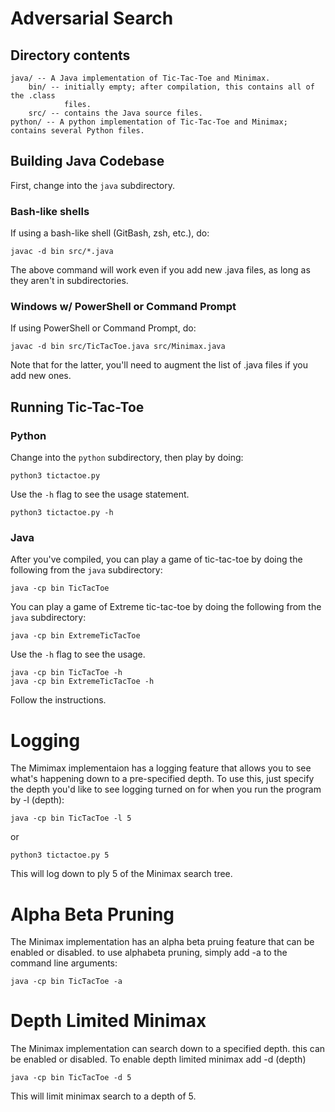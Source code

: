 # Adversarial Search

## Directory contents

    java/ -- A Java implementation of Tic-Tac-Toe and Minimax.
        bin/ -- initially empty; after compilation, this contains all of the .class
                files.
        src/ -- contains the Java source files.
    python/ -- A python implementation of Tic-Tac-Toe and Minimax; contains several Python files.

## Building Java Codebase

First, change into the `java` subdirectory.

### Bash-like shells
If using a bash-like shell (GitBash, zsh, etc.), do:

    javac -d bin src/*.java

The above command will work even if you add new .java files, as long as they
aren't in subdirectories.

### Windows w/ PowerShell or Command Prompt
If using PowerShell or Command Prompt, do:

    javac -d bin src/TicTacToe.java src/Minimax.java

Note that for the latter, you'll need to augment the list of .java files if you
add new ones.

## Running Tic-Tac-Toe

### Python
Change into the `python` subdirectory, then play by doing:

    python3 tictactoe.py

Use the `-h` flag to see the usage statement.

    python3 tictactoe.py -h


### Java
After you've compiled, you can play a game of tic-tac-toe by doing the following
from the `java` subdirectory:

    java -cp bin TicTacToe

You can play a game of Extreme tic-tac-toe by doing the following
from the `java` subdirectory:

    java -cp bin ExtremeTicTacToe

Use the `-h` flag to see the usage.

    java -cp bin TicTacToe -h
    java -cp bin ExtremeTicTacToe -h

Follow the instructions.


# Logging
The Mimimax implementaion has a logging feature that allows you to see what's
happening down to a pre-specified depth. To use this, just specify the depth
you'd like to see logging turned on for when you run the program by -l (depth):

    java -cp bin TicTacToe -l 5

or

    python3 tictactoe.py 5

This will log down to ply 5 of the Minimax search tree.

# Alpha Beta Pruning

The Minimax implementation has an alpha beta pruing feature that can be enabled 
or disabled. to use alphabeta pruning, simply add -a to the command line arguments:

    java -cp bin TicTacToe -a

# Depth Limited Minimax
The Minimax implementation can search down to a specified depth. this can be
enabled or disabled. To enable depth limited minimax add -d (depth)

    java -cp bin TicTacToe -d 5

This will limit minimax search to a depth of 5.

